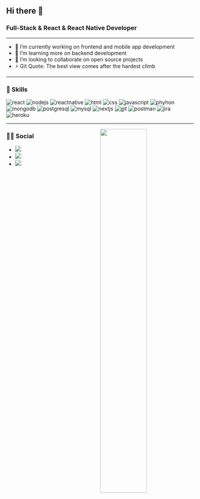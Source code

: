 ## Hi there 👋
### Full-Stack & React & React Native Developer
---
- 🔭 I’m currently working on frontend and mobile app development 
- 🌱 I’m learning more on backend development
- 👯 I’m looking to collaborate on open source projects
- ⚡ Git Quote: The best view comes after the hardest climb
---
### 🚀 Skills
![react](https://img.shields.io/badge/React-20232A?style=for-the-badge&logo=react&logoColor=61DAFB)
![nodejs](https://img.shields.io/badge/Node.js-339933?style=for-the-badge&logo=nodedotjs&logoColor=white)
![reactnative](https://img.shields.io/badge/React_Native-20232A?style=for-the-badge&logo=react&logoColor=61DAFB)
![html](https://img.shields.io/badge/HTML5-E34F26?style=for-the-badge&logo=html5&logoColor=white)
![css](https://img.shields.io/badge/CSS3-1572B6?style=for-the-badge&logo=css3&logoColor=white)
![javascript](https://img.shields.io/badge/JavaScript-323330?style=for-the-badge&logo=javascript&logoColor=F7DF1E)
![phyhon](https://img.shields.io/badge/Python-3776AB?style=for-the-badge&logo=python&logoColor=white)
![mongodb](https://img.shields.io/badge/MongoDB-white?style=for-the-badge&logo=mongodb&logoColor=4EA94B)
![postgresql](https://img.shields.io/badge/PostgreSQL-316192?style=for-the-badge&logo=postgresql&logoColor=white)
![mysql](https://img.shields.io/badge/MySQL-005C84?style=for-the-badge&logo=mysql&logoColor=white)
![nextjs](https://img.shields.io/badge/next.js-000000?style=for-the-badge&logo=nextdotjs&logoColor=white)
![git](https://img.shields.io/badge/Git-F05032?style=for-the-badge&logo=git&logoColor=white)
![postman](https://img.shields.io/badge/Postman-FF6C37?style=for-the-badge&logo=Postman&logoColor=white)
![jira](https://img.shields.io/badge/Jira-0052CC?style=for-the-badge&logo=Jira&logoColor=white)
![heroku](https://img.shields.io/badge/Heroku-430098?style=for-the-badge&logo=heroku&logoColor=white)

---
<img src="https://github-readme-streak-stats.herokuapp.com/?user=muratsgt" align="right" width="50%">

### 👨👩 Social
- [![](https://img.shields.io/badge/linkedin-%230077B5.svg?&style=for-the-badge&logo=linkedin&logoColor=white)](https://www.linkedin.com/in/mrtakca/)
- [![](https://img.shields.io/badge/twitter-%231DA1F2.svg?&style=for-the-badge&logo=twitter&logoColor=white)](https://twitter.com/MuratM99)
- [![](https://img.shields.io/badge/Gmail-D14836?style=for-the-badge&logo=gmail&logoColor=white)](mailto:muratakca.mt@gmail.com)
